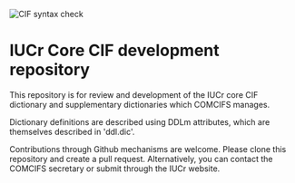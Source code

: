![CIF syntax check](https://github.com/COMCIFS/cif_syntax_check_action/workflows/CIFSyntaxCheck/badge.svg)

# IUCr Core CIF development repository

This repository is for review and development of the IUCr core CIF
dictionary and supplementary dictionaries which COMCIFS manages.

Dictionary definitions are described using DDLm attributes, which
are themselves described in 'ddl.dic'. 

Contributions through Github mechanisms are welcome. Please clone this repository and create a pull request.
Alternatively, you can contact the COMCIFS secretary or submit through the IUCr website.
